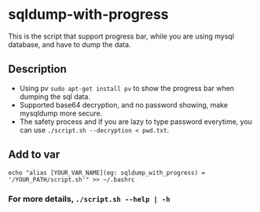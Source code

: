 # sqldump-with-progress
This is the script that support progress bar, while you are using mysql database, and have to dump the data.

## Description
- Using pv `sudo apt-get install pv` to show the progress bar when dumping the sql data.
- Supported base64 decryption, and no password showing, make mysqldump more secure.
- The safety process and if you are lazy to type password everytime, you can use `./script.sh --decryption < pwd.txt`.

## Add to var
`echo "alias [YOUR_VAR_NAME](eg: sqldump_with_progress) = '/YOUR_PATH/script.sh'" >> ~/.bashrc`

### For more details, `./script.sh --help | -h`
